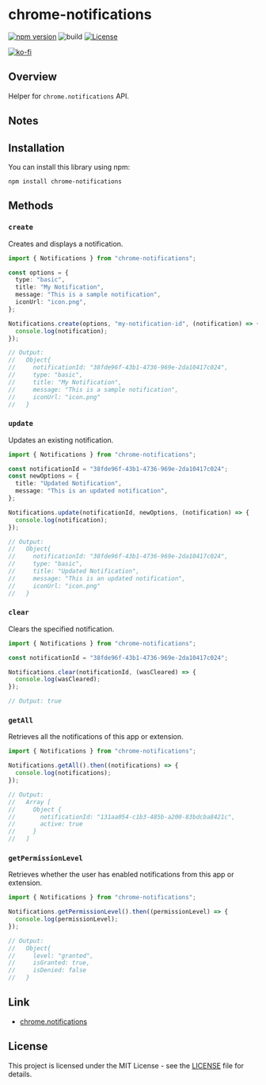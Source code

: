 # chrome-notifications

[![npm version](https://badge.fury.io/js/chrome-notifications.svg)](https://badge.fury.io/js/chrome-notifications)
![build](https://github.com/ryohidaka/chrome-notifications/workflows/Build/badge.svg)
[![License](https://img.shields.io/badge/license-MIT-blue.svg)](https://opensource.org/licenses/MIT)

[![ko-fi](https://ko-fi.com/img/githubbutton_sm.svg)](https://ko-fi.com/B0B6TVH92)

## Overview

Helper for `chrome.notifications` API.

## Notes

## Installation

You can install this library using npm:

```shell
npm install chrome-notifications
```

## Methods

### `create`

Creates and displays a notification.

```typescript
import { Notifications } from "chrome-notifications";

const options = {
  type: "basic",
  title: "My Notification",
  message: "This is a sample notification",
  iconUrl: "icon.png",
};

Notifications.create(options, "my-notification-id", (notification) => {
  console.log(notification);
});

// Output:
//   Object{
//     notificationId: "38fde96f-43b1-4736-969e-2da10417c024",
//     type: "basic",
//     title: "My Notification",
//     message: "This is a sample notification",
//     iconUrl: "icon.png"
//   }
```

### `update`

Updates an existing notification.

```typescript
import { Notifications } from "chrome-notifications";

const notificationId = "38fde96f-43b1-4736-969e-2da10417c024";
const newOptions = {
  title: "Updated Notification",
  message: "This is an updated notification",
};

Notifications.update(notificationId, newOptions, (notification) => {
  console.log(notification);
});

// Output:
//   Object{
//     notificationId: "38fde96f-43b1-4736-969e-2da10417c024",
//     type: "basic",
//     title: "Updated Notification",
//     message: "This is an updated notification",
//     iconUrl: "icon.png"
//   }
```

### `clear`

Clears the specified notification.

```typescript
import { Notifications } from "chrome-notifications";

const notificationId = "38fde96f-43b1-4736-969e-2da10417c024";

Notifications.clear(notificationId, (wasCleared) => {
  console.log(wasCleared);
});

// Output: true
```

### `getAll`

Retrieves all the notifications of this app or extension.

```typescript
import { Notifications } from "chrome-notifications";

Notifications.getAll().then((notifications) => {
  console.log(notifications);
});

// Output:
//   Array [
//     Object {
//       notificationId: "131aa054-c1b3-485b-a200-83bdcba8421c",
//       active: true
//     }
//   ]
```

### `getPermissionLevel`

Retrieves whether the user has enabled notifications from this app or extension.

```typescript
import { Notifications } from "chrome-notifications";

Notifications.getPermissionLevel().then((permissionLevel) => {
  console.log(permissionLevel);
});

// Output:
//   Object{
//     level: "granted",
//     isGranted: true,
//     isDenied: false
//   }
```

## Link

- [chrome.notifications](https://developer.chrome.com/docs/extensions/reference/api/notifications)

## License

This project is licensed under the MIT License - see the [LICENSE](LICENSE) file for details.
